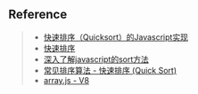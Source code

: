 
## Reference
> - [快速排序（Quicksort）的Javascript实现](http://www.ruanyifeng.com/blog/2011/04/quicksort_in_javascript.html)
> - [快速排序](https://zh.wikipedia.org/wiki/快速排序)
> - [深入了解javascript的sort方法](http://www.zhouhua.info/2015/06/18/quicksort/)
> - [常见排序算法 - 快速排序 (Quick Sort)](http://bubkoo.com/2014/01/12/sort-algorithm/quick-sort/)
> - [array.js - V8](https://github.com/v8/v8/blob/master/src/js/array.js)
